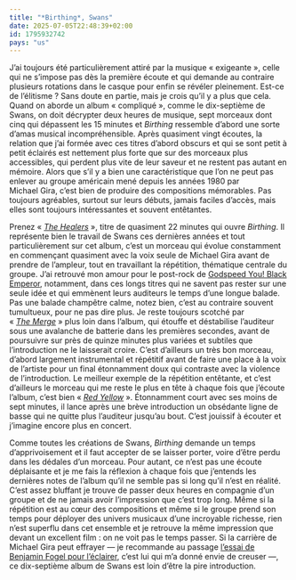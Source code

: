 ```yaml
---
title: "*Birthing*, Swans"
date: 2025-07-05T22:48:39+02:00
id: 1795932742 
pays: "us"
---
```


J’ai toujours été particulièrement attiré par la musique « exigeante », celle qui ne s’impose pas dès la première écoute et qui demande au contraire plusieurs rotations dans le casque pour enfin se révéler pleinement. Est-ce de l’élitisme ? Sans doute en partie, mais je crois qu’il y a plus que cela. Quand on aborde un album « compliqué », comme le dix-septième de Swans, on doit décrypter deux heures de musique, sept morceaux dont cinq qui dépassent les 15 minutes et *Birthing* ressemble d’abord une sorte d’amas musical incompréhensible. Après quasiment vingt écoutes, la relation que j’ai formée avec ces titres d’abord obscurs et qui se sont petit à petit éclairés est nettement plus forte que sur des morceaux plus accessibles, qui perdent plus vite de leur saveur et ne restent pas autant en mémoire. Alors que s’il y a bien une caractéristique que l’on ne peut pas enlever au groupe américain mené depuis les années 1980 par Michael Gira, c’est bien de produire des compositions mémorables. Pas toujours agréables, surtout sur leurs débuts, jamais faciles d’accès, mais elles sont toujours intéressantes et souvent entêtantes.

Prenez « [*The Healers*](https://www.youtube.com/watch?v=Yq_oxCj4gM8) », titre de quasiment 22 minutes qui ouvre *Birthing*. Il représente bien le travail de Swans ces dernières années et tout particulièrement sur cet album, c’est un morceau qui évolue constamment en commençant quasiment avec la voix seule de Michael Gira avant de prendre de l’ampleur, tout en travaillant la répétition, thématique centrale du groupe. J’ai retrouvé mon amour pour le post-rock de [Godspeed You! Black Emperor](/album/no-title-as-of-13-february-2024-28340-dead-godspeed-you-black-emperor/), notamment, dans ces longs titres qui ne savent pas rester sur une seule idée et qui emmènent leurs auditeurs le temps d’une longue balade. Pas une balade champêtre calme, notez bien, c’est au contraire souvent tumultueux, pour ne pas dire plus. Je reste toujours scotché par « [*The Merge*](https://www.youtube.com/watch?v=dKsjOsX2W-g) » plus loin dans l’album, qui étouffe et déstabilise l’auditeur sous une avalanche de batterie dans les premières secondes, avant de poursuivre sur près de quinze minutes plus variées et subtiles que l’introduction ne le laisserait croire. C’est d’ailleurs un très bon morceau, d’abord largement instrumental et répétitif avant de faire une place à la voix de l’artiste pour un final étonnamment doux qui contraste avec la violence de l’introduction. Le meilleur exemple de la répétition entêtante, et c’est d’ailleurs le morceau qui me reste le plus en tête à chaque fois que j’écoute l’album, c’est bien « [*Red Yellow*](https://www.youtube.com/watch?v=_j-Cyjs_HBg) ». Étonnamment court avec ses moins de sept minutes, il lance après une brève introduction un obsédante ligne de basse qui ne quitte plus l’auditeur jusqu’au bout. C’est jouissif à écouter et j’imagine encore plus en concert.

Comme toutes les créations de Swans, *Birthing* demande un temps d’apprivoisement et il faut accepter de se laisser porter, voire d’être perdu dans les dédales d’un morceau. Pour autant, ce n’est pas une écoute déplaisante et je me fais la réflexion à chaque fois que j’entends les dernières notes de l’album qu’il ne semble pas si long qu’il n’est en réalité. C’est assez bluffant je trouve de passer deux heures en compagnie d’un groupe et de ne jamais avoir l’impression que c’est trop long. Même si la répétition est au cœur des compositions et même si le groupe prend son temps pour déployer des univers musicaux d’une incroyable richesse, rien n’est superflu dans cet ensemble et je retrouve la même impression que devant un excellent film : on ne voit pas le temps passer. Si la carrière de Michael Gira peut effrayer — je recommande au passage [l’essai de Benjamin Fogel pour l’éclairer](https://voiretmanger.fr/swans-depassement-soi-fogel/), c’est lui qui m’a donné envie de creuser —, ce dix-septième album de Swans est loin d’être la pire introduction. 